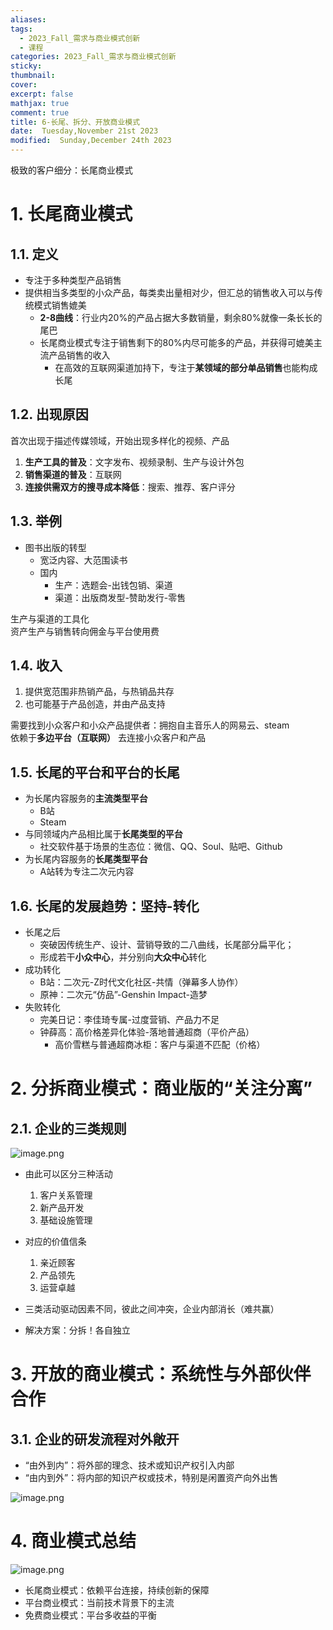 ```yaml
---
aliases: 
tags:
  - 2023_Fall_需求与商业模式创新
  - 课程
categories: 2023_Fall_需求与商业模式创新
sticky:
thumbnail:
cover: 
excerpt: false
mathjax: true
comment: true
title: 6-长尾、拆分、开放商业模式
date:  Tuesday,November 21st 2023
modified:  Sunday,December 24th 2023
---
```


极致的客户细分：长尾商业模式

# 1. 长尾商业模式

## 1.1. 定义

- 专注于多种类型产品销售
- 提供相当多类型的小众产品，每类卖出量相对少，但汇总的销售收入可以与传统模式销售媲美
	- **2-8曲线**：行业内20%的产品占据大多数销量，剩余80%就像一条长长的尾巴
	- 长尾商业模式专注于销售剩下的80%内尽可能多的产品，并获得可媲美主流产品销售的收入
		- 在高效的互联网渠道加持下，专注于**某领域的部分单品销售**也能构成长尾

## 1.2. 出现原因

首次出现于描述传媒领域，开始出现多样化的视频、产品

1. **生产工具的普及**：文字发布、视频录制、生产与设计外包
2. **销售渠道的普及**：互联网
3. **连接供需双方的搜寻成本降低**：搜索、推荐、客户评分

## 1.3. 举例

- 图书出版的转型
	- 宽泛内容、大范围读书
	- 国内
		- 生产：选题会-出钱包销、渠道
		- 渠道：出版商发型-赞助发行-零售

生产与渠道的工具化  
资产生产与销售转向佣金与平台使用费

## 1.4. 收入

1. 提供宽范围非热销产品，与热销品共存
2. 也可能基于产品创造，并由产品支持

需要找到小众客户和小众产品提供者：拥抱自主音乐人的网易云、steam  
依赖于**多边平台（互联网）** 去连接小众客户和产品

## 1.5. 长尾的平台和平台的长尾

- 为长尾内容服务的**主流类型平台**
	- B站
	- Steam
- 与同领域内产品相比属于**长尾类型的平台**
	- 社交软件基于场景的生态位：微信、QQ、Soul、贴吧、Github
- 为长尾内容服务的**长尾类型平台**
	- A站转为专注二次元内容

## 1.6. 长尾的发展趋势：坚持-转化

- 长尾之后
	- 突破因传统生产、设计、营销导致的二八曲线，长尾部分扁平化；
	- 形成若干**小众中心**，并分别向**大众中心**转化
- 成功转化
	- B站：二次元-Z时代文化社区-共情（弹幕多人协作）
	- 原神：二次元“仿品”-Genshin Impact-造梦
- 失败转化
	- 完美日记：李佳琦专属-过度营销、产品力不足
	- 钟薛高：高价格差异化体验-落地普通超商（平价产品）
		- 高价雪糕与普通超商冰柜：客户与渠道不匹配（价格）

# 2. 分拆商业模式：商业版的“关注分离”

## 2.1. 企业的三类规则

![image.png](https://chillcharlie-img.oss-cn-hangzhou.aliyuncs.com/image%2F2023%2F12%2F24%2F20-17-53-79aeb249ee619876231c0eb215880c8d-20231224201753-8b2ad9.png)

- 由此可以区分三种活动
	1. 客户关系管理
	2. 新产品开发
	3. 基础设施管理

- 对应的价值信条
	1. 亲近顾客
	2. 产品领先
	3. 运营卓越

- 三类活动驱动因素不同，彼此之间冲突，企业内部消长（难共赢）
- 解决方案：分拆！各自独立

# 3. 开放的商业模式：系统性与外部伙伴合作

## 3.1. 企业的研发流程对外敞开

- “由外到内”：将外部的理念、技术或知识产权引入内部
- “由内到外”：将内部的知识产权或技术，特别是闲置资产向外出售

![image.png](https://chillcharlie-img.oss-cn-hangzhou.aliyuncs.com/image%2F2023%2F12%2F24%2F20-19-30-0575f051e056e17266ceb2e48e6834a2-20231224201929-22c258.png)

# 4. 商业模式总结

![image.png](https://chillcharlie-img.oss-cn-hangzhou.aliyuncs.com/image%2F2023%2F12%2F24%2F20-22-43-8d955f97fd26df785a3ff6fa5a22e6c5-20231224202243-7fce94.png)

- 长尾商业模式：依赖平台连接，持续创新的保障
- 平台商业模式：当前技术背景下的主流
- 免费商业模式：平台多收益的平衡

